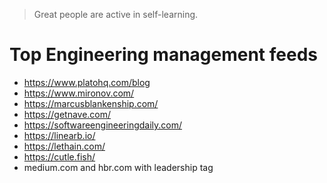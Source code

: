 > Great people are active in self-learning.

# Top Engineering management feeds
- https://www.platohq.com/blog
- https://www.mironov.com/
- https://marcusblankenship.com/
- https://getnave.com/
- https://softwareengineeringdaily.com/
- https://linearb.io/
- https://lethain.com/
- https://cutle.fish/
- medium.com and hbr.com with leadership tag
